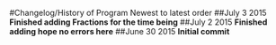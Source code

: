 #Changelog/History of Program
Newest to latest order
##July 3 2015
<b>Finished adding Fractions for the time being</b>
##July 2 2015
<b>Finished adding hope no errors here</b>
##June 30 2015
<b>Initial commit</b>